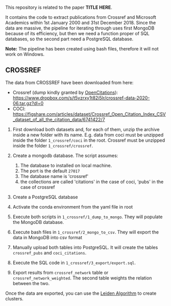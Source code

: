 This repository is related to the paper **TITLE HERE**.

It contains the code to extract publications from Crossref and Microsoft Academics within 1st January 2000 and 31st December 2018. 
Since the data are massive, the pipeline for iterating through uses first MongoDB because of its efficiency, but then we need a function proper of SQL databases, so the second part need a PostgreSQL database.

**Note:** The pipeline has been created using bash files, therefore it will not work on Windows.

## CROSSREF

The data from CROSSREF have been downloaded from here:

* Crossref (dump kindly granted by [OpenCitations](https://opencitations.net)): https://www.dropbox.com/s/t5vzrxy1t82i5lr/crossref-data-2020-06.tar.gz?dl=0
* COCI: https://figshare.com/articles/dataset/Crossref_Open_Citation_Index_CSV_dataset_of_all_the_citation_data/6741422/7

1. First download both datasets and, for each of them, unzip the archive inside a new folder with its name. E.g. data from coci must be unzipped inside the folder `1_crossref/coci` in the root. Crossref must be unzipped inside the folder `1_crossref/crossref`.

2. Create a mongodb database. The script assumes:
    1. The database to installed on local machine. 
    2. The port is the default `27017`
    3. The database name is 'crossref'
    4. the collections are called 'citations' in the case of coci, 'pubs' in the case of crossref
    
3. Create a PostgreSQL database

4. Activate the conda environment from the yaml file in root

5. Execute both scripts in `1_crossref/1_dump_to_mongo`. They will populate the MongoDB database.

6. Execute bash files in `1_crossref/2_mongo_to_csv`. They will export the data in MongoDB into csv format

7. Manually upload both tables into PostgreSQL. It will create the tables `crossref_pubs` and `coci_citations`.

8. Execute the SQL code in `1_crossref/3_export/export.sql`. 

9. Export results from `crossref_network` table or `crossref_network_weighted`. The second table weights the relation between the two.

Once the data are exported, you can use the [Leiden Algorithm](https://github.com/CWTSLeiden/networkanalysis) to create clusters.


